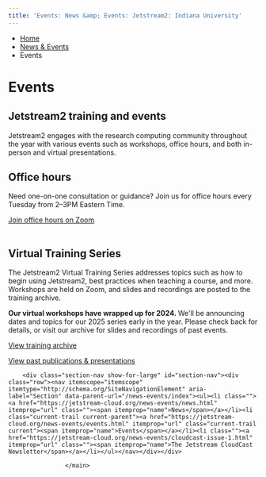 ```yaml
---
title: 'Events: News &amp; Events: Jetstream2: Indiana University'
---
```


<main><div class="content-top"><div class="section breadcrumbs"><div class="row"><div class="layout"><ul itemscope="itemscope" itemtype="http://schema.org/BreadcrumbList"><li itemprop="itemListElement" itemscope="itemscope" itemtype="http://schema.org/ListItem"><a href="../index.html" itemprop="item"><span itemprop="name">Home</span></a><meta content="1" itemprop="position"/></li><li itemprop="itemListElement" itemscope="itemscope" itemtype="http://schema.org/ListItem"><a href="index.html" itemprop="item"><span itemprop="name">News &amp; Events</span></a><meta content="2" itemprop="position"/></li><li class="current" itemprop="itemListElement" itemscope="itemscope" itemtype="http://schema.org/ListItem"><span itemprop="name">Events</span><meta content="3" itemprop="position"/></li></ul></div></div></div><div class="section page-title bg-none"><div class="row"><div class="layout"><h1>Events</h1></div></div></div></div><div id="main-content"><div class="collapsed bg-none section" id="content"><div class="row"><div class="layout"><div class="text"><h2>Jetstream2 training and events</h2><p>Jetstream2 engages with the research computing community throughout the year with various events such as workshops, office hours, and both in-person and virtual presentations.</p></div></div><!-- /.layout --></div></div><div class="breakout collapsed bg-none section"><div class="row"><div class="layout"><div class="text"><h2><strong>Office hours</strong></h2><p>Need one-on-one consultation or guidance?&#160;Join us for office hours every Tuesday from 2&#8211;3PM Eastern Time.</p><p><a class="button" href="https://iu.zoom.us/j/88646623407" rel="noopener" target="_blank">Join office hours on Zoom</a><br/><br/></p><h2><strong>Virtual Training Series</strong></h2><p>The Jetstream2 Virtual Training Series addresses topics such as how to begin using Jetstream2, best practices when teaching a course, and more. Workshops are held on Zoom, and slides and recordings are posted to the training archive.</p><p><strong>Our virtual workshops have wrapped up for 2024.&#160;</strong>We'll be announcing dates and topics for our 2025 series early in the year. Please check back for details, or visit our archive for slides and recordings of past events.</p></div><div class="text"><p><a class="button" href="js2-events/training/archive/index.html">View training archive</a></p></div><div class="text"><p><a class="button" href="../research/publications.html">View past publications &amp; presentations</a></p></div></div><!-- /.layout --></div></div></div>
                                
          
    
                    
        
    
        <div class="section-nav show-for-large" id="section-nav"><div class="row"><nav itemscope="itemscope" itemtype="http://schema.org/SiteNavigationElement" aria-label="Section" data-parent-url="/news-events/index"><ul><li class=""><a href="https://jetstream-cloud.org/news-events/news.html" itemprop="url" class=""><span itemprop="name">News</span></a></li><li class="current-trail current-parent"><a href="https://jetstream-cloud.org/news-events/events.html" itemprop="url" class="current-trail current"><span itemprop="name">Events</span></a></li><li class=""><a href="https://jetstream-cloud.org/news-events/cloudcast-issue-1.html" itemprop="url" class=""><span itemprop="name">The Jetstream CloudCast Newsletter</span></a></li></ul></nav></div></div>
    
                    </main>
